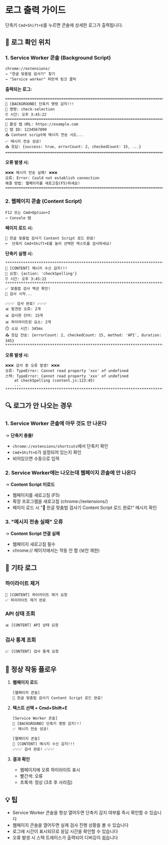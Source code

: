 # 로그 출력 가이드

단축키 `Cmd+Shift+E`를 누르면 콘솔에 상세한 로그가 출력됩니다.

## 📍 로그 확인 위치

### 1. Service Worker 콘솔 (Background Script)
```
chrome://extensions/
→ "한글 맞춤법 검사기" 찾기
→ "Service worker" 파란색 링크 클릭
```

**출력되는 로그:**
```
================================================================================
🎯 [BACKGROUND] 단축키 명령 감지!!!
📌 명령: check-selection
⏰ 시간: 오후 3:45:22
================================================================================
📄 활성 탭 URL: https://example.com
📄 탭 ID: 1234567890
📤 Content script에 메시지 전송 시도...
✅ 메시지 전송 성공!
📥 응답: {success: true, errorCount: 2, checkedCount: 15, ...}
================================================================================
```

**오류 발생 시:**
```
❌❌❌ 메시지 전송 실패! ❌❌❌
오류: Error: Could not establish connection
해결 방법: 웹페이지를 새로고침(F5)하세요!
================================================================================
```

### 2. 웹페이지 콘솔 (Content Script)
```
F12 또는 Cmd+Option+I
→ Console 탭
```

**페이지 로드 시:**
```
🎉 한글 맞춤법 검사기 Content Script 로드 완료!
⌨️  단축키 Cmd+Shift+E를 눌러 선택한 텍스트를 검사하세요!
```

**단축키 실행 시:**
```
********************************************************************************
🎯 [CONTENT] 메시지 수신 감지!!!
📌 요청: {action: 'checkSpelling'}
⏰ 시간: 오후 3:45:22
********************************************************************************
✅ 맞춤법 검사 액션 확인!
🚀 검사 시작...

✅✅✅ 검사 완료! ✅✅✅
📊 발견된 오류: 2개
📊 검사한 단어: 15개
📊 하이라이트된 요소: 2개
⏱️ 소요 시간: 345ms
📤 응답 전송: {errorCount: 2, checkedCount: 15, method: 'API', duration: 345}
********************************************************************************
```

**오류 발생 시:**
```
❌❌❌ 검사 중 오류 발생! ❌❌❌
오류: TypeError: Cannot read property 'xxx' of undefined
스택: TypeError: Cannot read property 'xxx' of undefined
    at checkSpelling (content.js:123:45)
    ...
********************************************************************************
```

## 🔍 로그가 안 나오는 경우

### 1. Service Worker 콘솔에 아무 것도 안 나온다
→ **단축키 충돌!**
- `chrome://extensions/shortcuts`에서 단축키 확인
- `Cmd+Shift+E`가 설정되어 있는지 확인
- 비어있으면 수동으로 입력

### 2. Service Worker에는 나오는데 웹페이지 콘솔에 안 나온다
→ **Content Script 미로드**
- 웹페이지를 새로고침 (F5)
- 확장 프로그램을 새로고침 (chrome://extensions/)
- 페이지 로드 시 "🎉 한글 맞춤법 검사기 Content Script 로드 완료!" 메시지 확인

### 3. "메시지 전송 실패" 오류
→ **Content Script 연결 실패**
- 웹페이지 새로고침 필수
- chrome:// 페이지에서는 작동 안 함 (보안 제한)

## 📝 기타 로그

### 하이라이트 제거
```
🧹 [CONTENT] 하이라이트 제거 요청
✅ 하이라이트 제거 완료
```

### API 상태 조회
```
📊 [CONTENT] API 상태 요청
```

### 검사 통계 조회
```
📈 [CONTENT] 검사 통계 요청
```

## 🎯 정상 작동 플로우

1. **웹페이지 로드**
   ```
   [웹페이지 콘솔]
   🎉 한글 맞춤법 검사기 Content Script 로드 완료!
   ```

2. **텍스트 선택 + Cmd+Shift+E**
   ```
   [Service Worker 콘솔]
   🎯 [BACKGROUND] 단축키 명령 감지!!!
   ✅ 메시지 전송 성공!
   
   [웹페이지 콘솔]
   🎯 [CONTENT] 메시지 수신 감지!!!
   ✅✅✅ 검사 완료! ✅✅✅
   ```

3. **결과 확인**
   - 웹페이지에 오류 하이라이트 표시
   - 빨간색: 오류
   - 초록색: 정상 (3초 후 사라짐)

## 💡 팁

- Service Worker 콘솔을 항상 열어두면 단축키 감지 여부를 즉시 확인할 수 있습니다
- 웹페이지 콘솔을 열어두면 실제 검사 진행 상황을 볼 수 있습니다
- 로그에 시간이 표시되므로 응답 시간을 확인할 수 있습니다
- 오류 발생 시 스택 트레이스가 출력되어 디버깅이 쉽습니다

